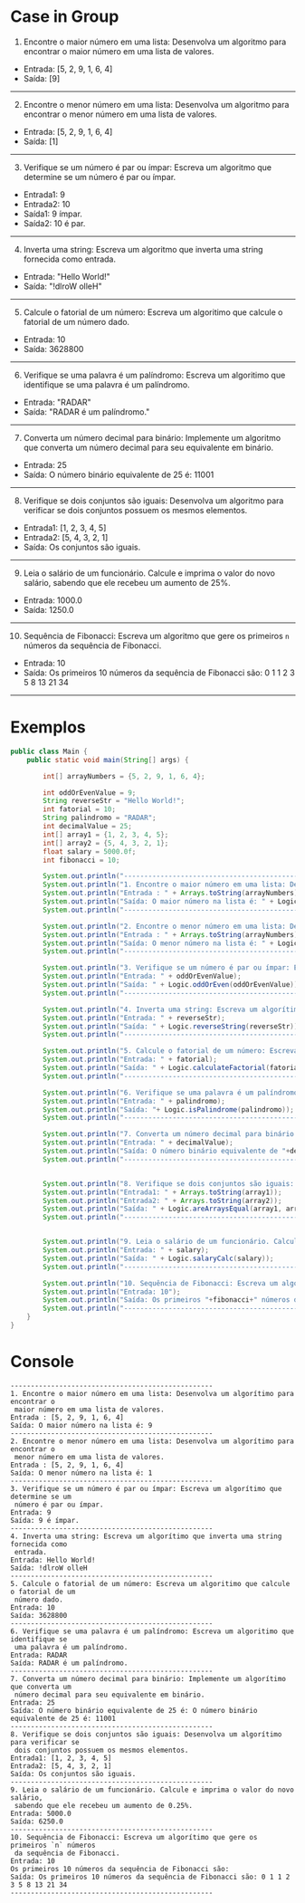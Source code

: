 
# Case in Group

1.  Encontre o maior número em uma lista: Desenvolva um algoritmo para encontrar o maior número em uma lista de valores. 
- Entrada: [5, 2, 9, 1, 6, 4]
- Saída: [9]
---

2.  Encontre o menor número em uma lista: Desenvolva um algoritmo para encontrar o menor número em uma lista de valores.
- Entrada: [5, 2, 9, 1, 6, 4]
- Saída: [1]
---

3.  Verifique se um número é par ou ímpar: Escreva um algoritmo que determine se um número é par ou ímpar.
- Entrada1: 9
- Entrada2: 10
- Saída1: 9 ímpar.
- Saída2: 10 é par.
---

4.  Inverta uma string: Escreva um algoritmo que inverta uma string fornecida como entrada.
- Entrada: "Hello World!"
- Saída: "!dlroW olleH"
---

5.  Calcule o fatorial de um número: Escreva um algoritimo que calcule o fatorial de um número dado.
- Entrada: 10
- Saída: 3628800
---

6.  Verifique se uma palavra é um palíndromo: Escreva um algoritimo que identifique se uma palavra é um palíndromo.
- Entrada: "RADAR"
- Saída: "RADAR é um palíndromo."
---

7.  Converta um número decimal para binário: Implemente um algoritmo que converta um número decimal para seu equivalente em binário.
- Entrada: 25
- Saída: O número binário equivalente de 25 é: 11001
---

8.  Verifique se dois conjuntos são iguais: Desenvolva um algoritmo para verificar se dois conjuntos possuem os mesmos elementos.
- Entrada1: [1, 2, 3, 4, 5]
- Entrada2: [5, 4, 3, 2, 1]
- Saída: Os conjuntos são iguais.
---

9.  Leia o salário de um funcionário. Calcule e imprima o valor do novo salário, sabendo que ele recebeu um aumento de 25%.
- Entrada: 1000.0
- Saída: 1250.0
---

10. Sequência de Fibonacci: Escreva um algoritmo que gere os primeiros `n` números da sequência de Fibonacci.
- Entrada: 10
- Saída: Os primeiros 10 números da sequência de Fibonacci são: 0 1 1 2 3 5 8 13 21 34 
---


# Exemplos

````java
public class Main {
    public static void main(String[] args) {

        int[] arrayNumbers = {5, 2, 9, 1, 6, 4};

        int oddOrEvenValue = 9;
        String reverseStr = "Hello World!";
        int fatorial = 10;
        String palindromo = "RADAR";
        int decimalValue = 25;
        int[] array1 = {1, 2, 3, 4, 5};
        int[] array2 = {5, 4, 3, 2, 1};
        float salary = 5000.0f;
        int fibonacci = 10;

        System.out.println("--------------------------------------------------");
        System.out.println("1. Encontre o maior número em uma lista: Desenvolva um algorítimo para encontrar o\n maior número em uma lista de valores.");
        System.out.println("Entrada : " + Arrays.toString(arrayNumbers));
        System.out.println("Saída: O maior número na lista é: " + Logic.findLargestNumber(arrayNumbers));
        System.out.println("--------------------------------------------------");

        System.out.println("2. Encontre o menor número em uma lista: Desenvolva um algorítimo para encontrar o\n menor número em uma lista de valores.");
        System.out.println("Entrada : " + Arrays.toString(arrayNumbers));
        System.out.println("Saída: O menor número na lista é: " + Logic.findMinNumber(arrayNumbers));
        System.out.println("--------------------------------------------------");

        System.out.println("3. Verifique se um número é par ou ímpar: Escreva um algorítimo que determine se um\n número é par ou ímpar.");
        System.out.println("Entrada: " + oddOrEvenValue);
        System.out.println("Saída: " + Logic.oddOrEven(oddOrEvenValue));
        System.out.println("--------------------------------------------------");

        System.out.println("4. Inverta uma string: Escreva um algorítimo que inverta uma string fornecida como\n entrada.");
        System.out.println("Entrada: " + reverseStr);
        System.out.println("Saída: " + Logic.reverseString(reverseStr));
        System.out.println("--------------------------------------------------");

        System.out.println("5. Calcule o fatorial de um número: Escreva um algoritimo que calcule o fatorial de um\n número dado.");
        System.out.println("Entrada: " + fatorial);
        System.out.println("Saída: " + Logic.calculateFactorial(fatorial));
        System.out.println("--------------------------------------------------");

        System.out.println("6. Verifique se uma palavra é um palíndromo: Escreva um algoritimo que identifique se\n uma palavra é um palíndromo.");
        System.out.println("Entrada: " + palindromo);
        System.out.println("Saída: "+ Logic.isPalindrome(palindromo));
        System.out.println("--------------------------------------------------");

        System.out.println("7. Converta um número decimal para binário: Implemente um algorítimo que converta um\n número decimal para seu equivalente em binário.");
        System.out.println("Entrada: " + decimalValue);
        System.out.println("Saída: O número binário equivalente de "+decimalValue+" é: " + Logic.decimalToBinary(decimalValue) );
        System.out.println("--------------------------------------------------");


        System.out.println("8. Verifique se dois conjuntos são iguais: Desenvolva um algorítimo para verificar se\n dois conjuntos possuem os mesmos elementos.");
        System.out.println("Entrada1: " + Arrays.toString(array1));
        System.out.println("Entrada2: " + Arrays.toString(array2));
        System.out.println("Saída: " + Logic.areArraysEqual(array1, array2));
        System.out.println("--------------------------------------------------");


        System.out.println("9. Leia o salário de um funcionário. Calcule e imprima o valor do novo salário,\n sabendo que ele recebeu um aumento de 25%.");
        System.out.println("Entrada: " + salary);
        System.out.println("Saída: " + Logic.salaryCalc(salary));
        System.out.println("--------------------------------------------------");

        System.out.println("10. Sequência de Fibonacci: Escreva um algorítimo que gere os primeiros `n` números\n da sequência de Fibonacci.");
        System.out.println("Entrada: 10");
        System.out.println("Saída: Os primeiros "+fibonacci+" números da sequência de Fibonacci são: " + Logic.fibonacciCalc(fibonacci));
        System.out.println("--------------------------------------------------");
    }
}
````
# Console
```xsdregexp
--------------------------------------------------
1. Encontre o maior número em uma lista: Desenvolva um algorítimo para encontrar o
 maior número em uma lista de valores.
Entrada : [5, 2, 9, 1, 6, 4]
Saída: O maior número na lista é: 9
--------------------------------------------------
2. Encontre o menor número em uma lista: Desenvolva um algorítimo para encontrar o
 menor número em uma lista de valores.
Entrada : [5, 2, 9, 1, 6, 4]
Saída: O menor número na lista é: 1
--------------------------------------------------
3. Verifique se um número é par ou ímpar: Escreva um algorítimo que determine se um
 número é par ou ímpar.
Entrada: 9
Saída: 9 é ímpar.
--------------------------------------------------
4. Inverta uma string: Escreva um algorítimo que inverta uma string fornecida como
 entrada.
Entrada: Hello World!
Saída: !dlroW olleH
--------------------------------------------------
5. Calcule o fatorial de um número: Escreva um algoritimo que calcule o fatorial de um
 número dado.
Entrada: 10
Saída: 3628800
--------------------------------------------------
6. Verifique se uma palavra é um palíndromo: Escreva um algoritimo que identifique se
 uma palavra é um palíndromo.
Entrada: RADAR
Saída: RADAR é um palíndromo.
--------------------------------------------------
7. Converta um número decimal para binário: Implemente um algorítimo que converta um
 número decimal para seu equivalente em binário.
Entrada: 25
Saída: O número binário equivalente de 25 é: O número binário equivalente de 25 é: 11001
--------------------------------------------------
8. Verifique se dois conjuntos são iguais: Desenvolva um algorítimo para verificar se
 dois conjuntos possuem os mesmos elementos.
Entrada1: [1, 2, 3, 4, 5]
Entrada2: [5, 4, 3, 2, 1]
Saída: Os conjuntos são iguais.
--------------------------------------------------
9. Leia o salário de um funcionário. Calcule e imprima o valor do novo salário,
 sabendo que ele recebeu um aumento de 0.25%.
Entrada: 5000.0
Saída: 6250.0
--------------------------------------------------
10. Sequência de Fibonacci: Escreva um algorítimo que gere os primeiros `n` números
 da sequência de Fibonacci.
Entrada: 10
Os primeiros 10 números da sequência de Fibonacci são:
Saída: Os primeiros 10 números da sequência de Fibonacci são: 0 1 1 2 3 5 8 13 21 34
--------------------------------------------------
```

